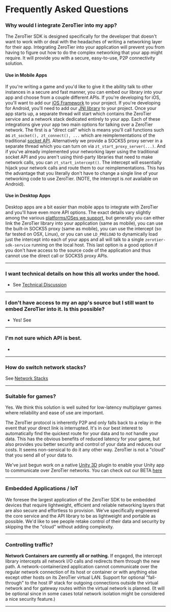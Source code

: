 Frequently Asked Questions
======


### Why would I integrate ZeroTier into my app?

The ZeroTier SDK is designed specifically for the developer that doesn't want to work with or deal with the headaches of writing a networking layer for their app. Integrating ZeroTier into your application will prevent you from having to figure out how to do the complex networking that your app might require. It will provide you with a secure, easy-to-use, P2P connectivity solution.

#### Use in Mobile Apps
If you're writing a game and you'd like to give it the ability talk to other instances in a secure and fast manner, you can embed our library into your app and choose from a couple different APIs. If you're developing for iOS, you'll want to add our [iOS Framework](https://github.com/zerotier/ZeroTierSDK/tree/master/integrations/apple/example_app/iOS) to your project. If you're developing for Android, you'll need to add our [JNI library](https://github.com/zerotier/ZeroTierSDK/tree/master/integrations/android) to your project. Once your app starts up, a separate thread will start which contains the ZeroTier service and a network stack dedicated entirely to your app. Each of these integrations give your app two main options for talking over a ZeroTier network. The first is a "direct call" which is means you'll call functions such as `zt_socket(), zt_connect(), ...` which are reimplementations of the traditional [socket API](https://en.wikipedia.org/wiki/Berkeley_sockets). Alternatively we provide a SOCKS5 proxy server in a separate thread which you can turn on via `zt_start_proxy_server(...)`. And if you've already implemented your networking layer using the traditional socket API and you aren't using third-party libraries that need to make network calls, you can `zt_start_intercept()`. The intercept will essentially hijack your network calls and route them to our reimplementations. This has the advantage that you literally don't have to change a single line of your networking code to use ZeroTier. (NOTE, the intercept is *not* available on Android).

#### Use in Desktop Apps
Desktop apps are a bit easier than mobile apps to integrate with ZeroTier and you'll have even more API options. The exact details vary slightly among the various [platforms/OSes we support](https://github.com/zerotier/ZeroTierSDK/tree/master/integrations), but generally you can either link the ZeroTier library into your application (same as mobile), you can use the built-in SOCKS5 proxy (same as mobile), you can use the intercept (so far tested on OSX, Linux), or you can use `LD_PRELOAD` to dynamically load just the intercept into each of your apps and all will talk to a single `zerotier-sdk-service` running on the local host. This last option is a good option if you don't have access to the source code of the application and thus cannot use the direct call or SOCKS5 proxy APIs.

***







### I want technical details on how this all works under the hood.
 - See [Technical Discussion](docs/technical.md)

***







### I don't have access to my an app's source but I still want to embed ZeroTier into it. Is this possible?
 - Yes! See []()

***







### I'm not sure which API is best.
 - 

***






### How do switch network stacks?

See [Network Stacks](docs/network_stacks.md)

***






### Suitable for games?

Yes. We think this solution is well suited for low-latency multiplayer games where reliability and ease of use are important.

The ZeroTier protocol is inherently P2P and only falls back to a relay in the event that your direct link is interrupted. It's in our best interest to automatically find the quickest route for your data and to *not* handle your data. This has the obvious benefits of reduced latency for your game, but also provides you better security and control of your data and reduces our costs. It seems non-sensical to do it any other way. ZeroTier is not a "cloud" that you send all of your data to.

We've just begun work on a native [Unity 3D](https://unity3d.com/) plugin to enable your Unity app to communicate over ZeroTier networks. You can check out our BETA [here](../integrations/Unity3D)

***






### Embedded Applications / IoT

We foresee the largest application of the ZeroTier SDK to be embedded devices that require lightweight, efficient and reliable networking layers that are also secure and effortless to provision. We've specifically engineered the core service and the API library to be as lightweight and portable as possible. We'd like to see people retake control of their data and security by skipping the the "cloud" without adding complexity.

***






### Controlling traffic?

**Network Containers are currently all or nothing.** If engaged, the intercept library intercepts all network I/O calls and redirects them through the new path. A network-containerized application cannot communicate over the regular network connection of its host or container or with anything else except other hosts on its ZeroTier virtual LAN. Support for optional "fall-through" to the host IP stack for outgoing connections outside the virtual network and for gateway routes within the virtual network is planned. (It will be optional since in some cases total network isolation might be considered a nice security feature.)

***




